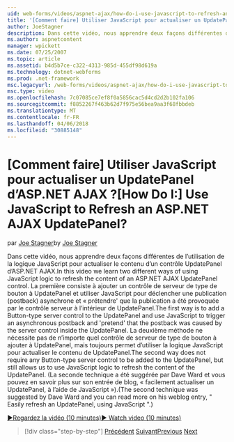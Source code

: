 ```yaml
---
uid: web-forms/videos/aspnet-ajax/how-do-i-use-javascript-to-refresh-an-aspnet-ajax-updatepanel
title: '[Comment faire] Utiliser JavaScript pour actualiser un UpdatePanel d’ASP.NET AJAX ? | Microsoft Docs'
author: JoeStagner
description: Dans cette vidéo, nous apprendre deux façons différentes de l’utilisation de la logique JavaScript pour actualiser le contenu d’un contrôle UpdatePanel d’ASP.NET AJAX. La première consiste à ajouter un...
ms.author: aspnetcontent
manager: wpickett
ms.date: 07/25/2007
ms.topic: article
ms.assetid: b4d5b7ce-c322-4313-985d-455df98d619a
ms.technology: dotnet-webforms
ms.prod: .net-framework
msc.legacyurl: /web-forms/videos/aspnet-ajax/how-do-i-use-javascript-to-refresh-an-aspnet-ajax-updatepanel
msc.type: video
ms.openlocfilehash: 7c07085ce7ef8f0a5856cac5d4cd2d2b102fa106
ms.sourcegitcommit: f8852267f463b62d7f975e56bea9aa3f68fbbdeb
ms.translationtype: MT
ms.contentlocale: fr-FR
ms.lasthandoff: 04/06/2018
ms.locfileid: "30885148"
---
```

<a name="how-do-i-use-javascript-to-refresh-an-aspnet-ajax-updatepanel"></a><span data-ttu-id="0843a-105">[Comment faire] Utiliser JavaScript pour actualiser un UpdatePanel d’ASP.NET AJAX ?</span><span class="sxs-lookup"><span data-stu-id="0843a-105">[How Do I:] Use JavaScript to Refresh an ASP.NET AJAX UpdatePanel?</span></span>
====================
<span data-ttu-id="0843a-106">par [Joe Stagner](https://github.com/JoeStagner)</span><span class="sxs-lookup"><span data-stu-id="0843a-106">by [Joe Stagner](https://github.com/JoeStagner)</span></span>

<span data-ttu-id="0843a-107">Dans cette vidéo, nous apprendre deux façons différentes de l’utilisation de la logique JavaScript pour actualiser le contenu d’un contrôle UpdatePanel d’ASP.NET AJAX.</span><span class="sxs-lookup"><span data-stu-id="0843a-107">In this video we learn two different ways of using JavaScript logic to refresh the content of an ASP.NET AJAX UpdatePanel control.</span></span> <span data-ttu-id="0843a-108">La première consiste à ajouter un contrôle de serveur de type de bouton à UpdatePanel et utiliser JavaScript pour déclencher une publication (postback) asynchrone et « prétendre' que la publication a été provoquée par le contrôle serveur à l’intérieur de UpdatePanel.</span><span class="sxs-lookup"><span data-stu-id="0843a-108">The first way is to add a Button-type server control to the UpdatePanel and use JavaScript to trigger an asynchronous postback and 'pretend' that the postback was caused by the server control inside the UpdatePanel.</span></span> <span data-ttu-id="0843a-109">La deuxième méthode ne nécessite pas de n’importe quel contrôle de serveur de type de bouton à ajouter à UpdatePanel, mais toujours permet d’utiliser la logique JavaScript pour actualiser le contenu de UpdatePanel.</span><span class="sxs-lookup"><span data-stu-id="0843a-109">The second way does not require any Button-type server control to be added to the UpdatePanel, but still allows us to use JavaScript logic to refresh the content of the UpdatePanel.</span></span> <span data-ttu-id="0843a-110">(La seconde technique a été suggérée par Dave Ward et vous pouvez en savoir plus sur son entrée de blog, « facilement actualiser un UpdatePanel, à l’aide de JavaScript »).</span><span class="sxs-lookup"><span data-stu-id="0843a-110">(The second technique was suggested by Dave Ward and you can read more on his weblog entry, " Easily refresh an UpdatePanel, using JavaScript ".)</span></span>

[<span data-ttu-id="0843a-111">&#9654;Regardez la vidéo (10 minutes)</span><span class="sxs-lookup"><span data-stu-id="0843a-111">&#9654; Watch video (10 minutes)</span></span>](https://channel9.msdn.com/Blogs/ASP-NET-Site-Videos/how-do-i-use-javascript-to-refresh-an-aspnet-ajax-updatepanel)

> [!div class="step-by-step"]
> <span data-ttu-id="0843a-112">[Précédent](how-do-i-build-a-custom-aspnet-ajax-server-control.md)
> [Suivant](how-do-i-determine-whether-an-asynchronous-postback-has-occurred.md)</span><span class="sxs-lookup"><span data-stu-id="0843a-112">[Previous](how-do-i-build-a-custom-aspnet-ajax-server-control.md)
[Next](how-do-i-determine-whether-an-asynchronous-postback-has-occurred.md)</span></span>
